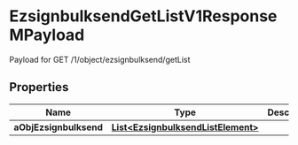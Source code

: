 

# EzsignbulksendGetListV1ResponseMPayload

Payload for GET /1/object/ezsignbulksend/getList

## Properties

| Name | Type | Description | Notes |
|------------ | ------------- | ------------- | -------------|
|**aObjEzsignbulksend** | [**List&lt;EzsignbulksendListElement&gt;**](EzsignbulksendListElement.md) |  |  |



